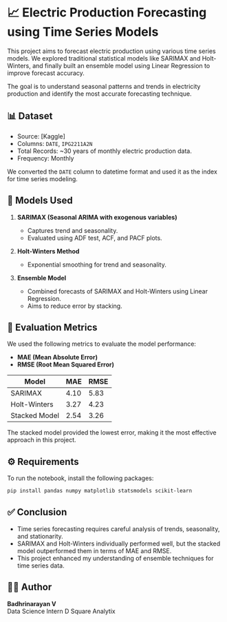 
# 📈 Electric Production Forecasting using Time Series Models

This project aims to forecast electric production using various time series models. We explored traditional statistical models like SARIMAX and Holt-Winters, and finally built an ensemble model using Linear Regression to improve forecast accuracy.

The goal is to understand seasonal patterns and trends in electricity production and identify the most accurate forecasting technique.

## 📊 Dataset

- Source: [Kaggle]
- Columns: `DATE`, `IPG2211A2N`
- Total Records: ~30 years of monthly electric production data.
- Frequency: Monthly

We converted the `DATE` column to datetime format and used it as the index for time series modeling.

## 🧠 Models Used

1. **SARIMAX (Seasonal ARIMA with exogenous variables)**
   - Captures trend and seasonality.
   - Evaluated using ADF test, ACF, and PACF plots.

2. **Holt-Winters Method**
   - Exponential smoothing for trend and seasonality.

3. **Ensemble Model**
   - Combined forecasts of SARIMAX and Holt-Winters using Linear Regression.
   - Aims to reduce error by stacking.

## 📏 Evaluation Metrics

We used the following metrics to evaluate the model performance:

- **MAE (Mean Absolute Error)**
- **RMSE (Root Mean Squared Error)**

| Model         | MAE   | RMSE  |
|---------------|-------|-------|
| SARIMAX       | 4.10  | 5.83  |
| Holt-Winters  | 3.27  | 4.23  |
| Stacked Model | 2.54  | 3.26  |

The stacked model provided the lowest error, making it the most effective approach in this project.

## ⚙️ Requirements

To run the notebook, install the following packages:

```bash
pip install pandas numpy matplotlib statsmodels scikit-learn
```

## ✅ Conclusion

- Time series forecasting requires careful analysis of trends, seasonality, and stationarity.
- SARIMAX and Holt-Winters individually performed well, but the stacked model outperformed them in terms of MAE and RMSE.
- This project enhanced my understanding of ensemble techniques for time series data.

## 👨‍💻 Author

**Badhrinarayan V**  
Data Science Intern
D Square Analytix
